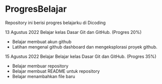 # ProgresBelajar
Repository ini berisi progres belajarku di Dicoding

13 Agustus 2022
Belajar kelas Dasar Git dan GitHub. (Progres 20%)
  * Belajar membuat akun github
  * Latihan mengenal github dashboard dan mengeksplorasi proyek github.

15 Agustus 2022
Belajar Belajar kelas Dasar Git dan GitHub. (Progres 35%)
  * Belajar membuar repository
  * Belajar membuat README untuk repository
  * Belajar menambahkan file baru

